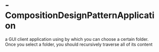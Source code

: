 # -CompositionDesignPatternApplication
a GUI client application using by which you can choose a certain folder. Once you select a folder, you should recursively traverse all of its content
